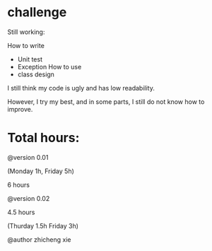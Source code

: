 # challenge


Still working:

How to write 
 - Unit test
 - Exception
How to use 
 - class design
  
  

I still think my code is ugly and has low readability. 

However, I try my best, and in some parts, I still do not know how to improve.
 
 
# Total hours: 

@version 0.01

(Monday 1h, Friday 5h)

6 hours


@version 0.02

4.5 hours

(Thurday 1.5h Friday 3h)

@author zhicheng xie
